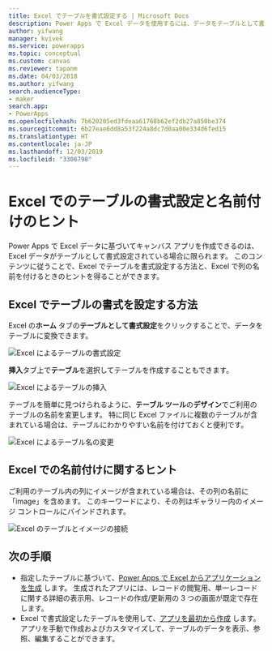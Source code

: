 ```yaml
---
title: Excel でテーブルを書式設定する | Microsoft Docs
description: Power Apps で Excel データを使用するには、データをテーブルとして書式設定する必要があります。 列の名に「image」というキーワードを追加する
author: yifwang
manager: kvivek
ms.service: powerapps
ms.topic: conceptual
ms.custom: canvas
ms.reviewer: tapanm
ms.date: 04/03/2018
ms.author: yifwang
search.audienceType:
- maker
search.app:
- PowerApps
ms.openlocfilehash: 7b620205ed3fdeaa61768b62ef2db27a850be374
ms.sourcegitcommit: 6b27eae6dd8a53f224a8dc7d0aa00e334d6fed15
ms.translationtype: HT
ms.contentlocale: ja-JP
ms.lasthandoff: 12/03/2019
ms.locfileid: "3306798"
---
```

# <a name="format-a-table-in-excel-and-naming-tips"></a>Excel でのテーブルの書式設定と名前付けのヒント
Power Apps で Excel データに基づいてキャンバス アプリを作成できるのは、Excel データがテーブルとして書式設定されている場合に限られます。 このコンテンツに従うことで、Excel でテーブルを書式設定する方法と、Excel で列の名前を付けるときのヒントを得ることができます。

## <a name="how-to-format-a-table-in-excel"></a>Excel でテーブルの書式を設定する方法
Excel の**ホーム** タブの**テーブルとして書式設定**をクリックすることで、データをテーブルに変換できます。

![Excel によるテーブルの書式設定](./media/how-to-excel-tips/format-table.png)

**挿入**タブ上で**テーブル**を選択してテーブルを作成することもできます。

![Excel によるテーブルの挿入](./media/how-to-excel-tips/insert-table.png)

テーブルを簡単に見つけられるように、**テーブル ツール**の**デザイン**でご利用のテーブルの名前を変更します。 特に同じ Excel ファイルに複数のテーブルが含まれている場合は、テーブルにわかりやすい名前を付けておくと便利です。

![Excel によるテーブル名の変更](./media/how-to-excel-tips/rename-table.png)

## <a name="naming-tips-in-excel"></a>Excel での名前付けに関するヒント
ご利用のテーブル内の列にイメージが含まれている場合は、その列の名前に「image」を含めます。 このキーワードにより、その列はギャラリー内のイメージ コントロールにバインドされます。

![Excel のテーブルとイメージの接続](./media/how-to-excel-tips/connect-gallery.png)

## <a name="next-steps"></a>次の手順
* 指定したテーブルに基づいて、[Power Apps で Excel からアプリケーションを生成](get-started-create-from-data.md) します。 生成されたアプリには、レコードの閲覧用、単一レコードに関する詳細の表示用、レコードの作成/更新用の 3 つの画面が既定で存在します。
* Excel で書式設定したテーブルを使用して、[アプリを最初から作成](get-started-create-from-blank.md) します。 アプリを手動で作成およびカスタマイズして、テーブルのデータを表示、参照、編集することができます。

